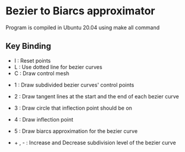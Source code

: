 # Bezier to Biarcs approximator
Program is compiled in Ubuntu 20.04 using make all command

## Key Binding

- I : Reset points
- L : Use dotted line for bezier curves
- C : Draw control mesh
<!-- - A : Switch mode for inflection point -->

- 1 : Draw subdivided bezier curves' control points
- 2 : Draw tangent lines at the start and the end of each bezier curve
- 3 : Draw circle that inflection point should be on
- 4 : Draw inflection point
- 5 : Draw biarcs approximation for the bezier curve

- \+ , \- : Increase and Decrease subdivision level of the bezier curve